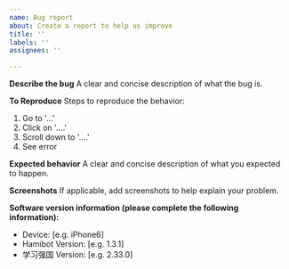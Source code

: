 ```yaml
---
name: Bug report
about: Create a report to help us improve
title: ''
labels: ''
assignees: ''

---
```


**Describe the bug**
A clear and concise description of what the bug is.

**To Reproduce**
Steps to reproduce the behavior:
1. Go to '...'
2. Click on '....'
3. Scroll down to '....'
4. See error

**Expected behavior**
A clear and concise description of what you expected to happen.

**Screenshots**
If applicable, add screenshots to help explain your problem.

**Software version information (please complete the following information):**
 - Device: [e.g. iPhone6]
 - Hamibot Version: [e.g. 1.3.1]
 - 学习强国 Version: [e.g. 2.33.0]
